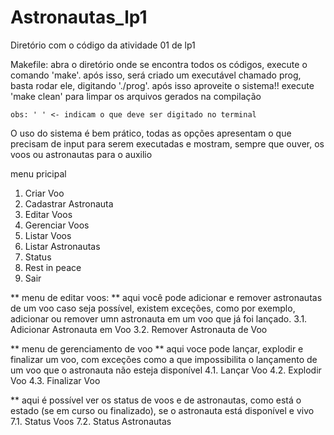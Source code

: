 # Astronautas_lp1
Diretório com o código da atividade 01 de lp1

Makefile: 
    abra o diretório onde se encontra todos os códigos, execute o comando 'make'. após isso, será criado um executável chamado prog, basta rodar ele, digitando './prog'. após isso aproveite o sistema!!
    execute 'make clean' para limpar os arquivos gerados na compilação

    obs: ' ' <- indicam o que deve ser digitado no terminal 



O uso do sistema é bem prático, todas as opções apresentam o que precisam de input para serem executadas e mostram, sempre que ouver, os voos ou astronautas para o auxilio


menu pricipal

1. Criar Voo 
2. Cadastrar Astronauta
3. Editar Voos
4. Gerenciar Voos
5. Listar Voos
6. Listar Astronautas
7. Status 
8. Rest in peace
9. Sair


** menu de editar voos:
** aqui você pode adicionar e remover astronautas de um voo caso seja possível, existem exceções, como por exemplo, adicionar ou remover umn astronauta em um voo que já foi lançado.
3.1. Adicionar Astronauta em Voo 
3.2. Remover Astronauta de Voo

** menu de gerenciamento de voo
** aqui voce pode lançar, explodir e finalizar um voo, com exceções como a que impossibilita o lançamento de um voo que o astronauta não esteja disponível
4.1. Lançar Voo
4.2. Explodir Voo
4.3. Finalizar Voo

** aqui é possível ver os status de voos e de astronautas, como está o estado (se em curso ou finalizado), se o astronauta está disponível e vivo
7.1. Status Voos
7.2. Status Astronautas


